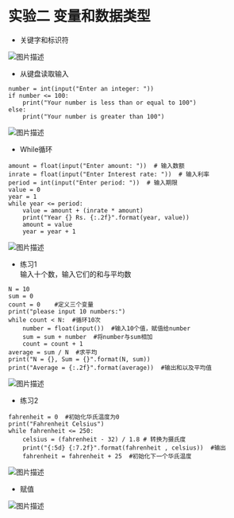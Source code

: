 # 实验二 变量和数据类型  

* 关键字和标识符  

![图片描述](https://dn-simplecloud.shiyanlou.com/courses/uid1079828-20190606-1559821992119)  

* 从键盘读取输入  

```
number = int(input("Enter an integer: "))
if number <= 100:
    print("Your number is less than or equal to 100")
else:
    print("Your number is greater than 100")
```

![图片描述](https://dn-simplecloud.shiyanlou.com/courses/uid1079828-20190606-1559822237120)  

* While循环  

```
amount = float(input("Enter amount: "))  # 输入数额
inrate = float(input("Enter Interest rate: "))  # 输入利率
period = int(input("Enter period: "))  # 输入期限
value = 0
year = 1
while year <= period:
    value = amount + (inrate * amount)
    print("Year {} Rs. {:.2f}".format(year, value))
    amount = value
    year = year + 1
```
![图片描述](https://dn-simplecloud.shiyanlou.com/courses/uid1079828-20190606-1559822795446)  

* 练习1  
输入十个数，输入它们的和与平均数
```
N = 10  
sum = 0  
count = 0    #定义三个变量
print("please input 10 numbers:")  
while count < N:  #循环10次
    number = float(input())  #输入10个值，赋值给number
    sum = sum + number  #将number与sum相加
    count = count + 1  
average = sum / N  #求平均
print("N = {}, Sum = {}".format(N, sum))  
print("Average = {:.2f}".format(average))  #输出和以及平均值
```

![图片描述](https://dn-simplecloud.shiyanlou.com/courses/uid1079828-20190606-1559825415639)  

* 练习2  

```
fahrenheit = 0  #初始化华氏温度为0
print("Fahrenheit Celsius")
while fahrenheit <= 250:
    celsius = (fahrenheit - 32) / 1.8 # 转换为摄氏度
    print("{:5d} {:7.2f}".format(fahrenheit , celsius))  #输出
    fahrenheit = fahrenheit + 25  #初始化下一个华氏温度  
```
![图片描述](https://dn-simplecloud.shiyanlou.com/courses/uid1079828-20190606-1559826158001)

* 赋值  

![图片描述](https://dn-simplecloud.shiyanlou.com/courses/uid1079828-20190606-1559826517096)



